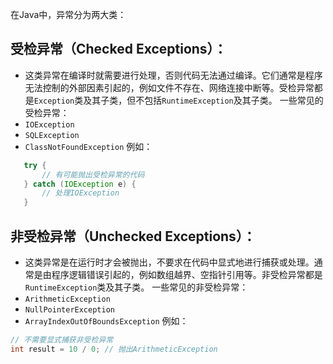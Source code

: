 在Java中，异常分为两大类：
## 受检异常（Checked Exceptions）：
   - 这类异常在编译时就需要进行处理，否则代码无法通过编译。它们通常是程序无法控制的外部因素引起的，例如文件不存在、网络连接中断等。受检异常都是`Exception`类及其子类，但不包括`RuntimeException`及其子类。
   一些常见的受检异常：
   - `IOException`
   - `SQLException`
   - `ClassNotFoundException`
   例如：
```java
   try {
       // 有可能抛出受检异常的代码
   } catch (IOException e) {
       // 处理IOException
   }
```
## 非受检异常（Unchecked Exceptions）：
   - 这类异常是在运行时才会被抛出，不要求在代码中显式地进行捕获或处理。通常是由程序逻辑错误引起的，例如数组越界、空指针引用等。非受检异常都是`RuntimeException`类及其子类。
   一些常见的非受检异常：
   - `ArithmeticException`
   - `NullPointerException`
   - `ArrayIndexOutOfBoundsException`
   例如：
   ```java
   // 不需要显式捕获非受检异常
   int result = 10 / 0; // 抛出ArithmeticException
   ```
